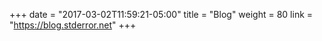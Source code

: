 +++
date = "2017-03-02T11:59:21-05:00"
title = "Blog"
weight = 80
link = "https://blog.stderror.net"
+++
